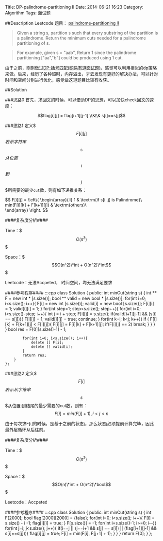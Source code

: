 Title: DP-palindrome-partitioning II 
Date: 2014-06-21 16:23
Category: Algorithm
Tags: 面试题

##Description
Leetcode 题目： [palindrome-partitioning II](https://oj.leetcode.com/problems/palindrome-partitioning-ii/)

> Given a string s, partition s such that every substring of the partition is a palindrome.
> Return the minimum cuts needed for a palindrome partitioning of s.

> For example, given s = "aab",
> Return 1 since the palindrome partitioning ["aa","b"] could be produced using 1 cut.


由于之前，刚刚做过[DP-括号匹配(网易有道面试题)](./matchDp.md)，感觉可以利用相似的dp策略来做。后来，经历了各种超时，内存溢出，才去发现有更好的解决办法，可以针对时间和空间分别进行优化，感觉做这道题目比较有收获。

##Solution

###思路0
首先，求回文的时候，可以借助DP的思想，可以加快check回文的速度：

$$flag[i][j] = flag[i+1][j-1] \\&\\&  s[i]==s[j]$$

###思路1
定义$$$F[i][j]$$$表示字符串$$$s$$$从位置$$$i$$$到$$$j$$$所需要的最少<code>cut</code>数，则有如下递推关系：

$$
F[i][j] = \\left\\{ \begin{array}{ll}
1 & \\textrm{if s[i..j] is Palindrome}\\\
min(F[i][k] + F[k+1][j]) & \\textrm{others}\\\
\\end{array} \\right.
$$

####复杂度分析####

Time：$$$O(n^3)$$$  

Space：$$$O(n^2)\*int + O(n^2)\*int$$$

Leetcode：无法Accpeted， 时间空间，均无法满足要求

####参考程序####
    :::cpp
    class Solution {
    public:
        int minCut(string s) {
            int ** F = new int * [s.size()];
            bool ** valid = new bool * [s.size()];
            for(int i=0; i<s.size(); i++){
                F[i] = new int [s.size()];
                valid[i] = new bool [s.size()];
                F[i][i] = 1;
                valid[i][i] = 1;
            }
            for(int step=1; step<s.size(); step++){
                for(int i=0; i<s.size()-step; i++){
                    int j = i + step;
                    F[i][j] = s.size();
                    if(valid[i+1][j-1] && (s[i] == s[j])){
                        F[i][j] = 1;
                        valid[i][j] = true;
                        continue;
                    }
                    for(int k=i; k<j; k++){
                        if ( F[i][k] + F[k+1][j] < F[i][j]){
                                F[i][j] = F[i][k] + F[k+1][j];
                                if(F[i][j] == 2) break;
                            }
                    }
                }
            }
            bool res =  F[0][s.size()-1] - 1;
            
            for(int i=0; i<s.size(); i++){
                delete [] F[i];
                delete [] valid[i];
            }
            return res;
        }
    };


###思路2
定义$$$F[i]$$$表示从字符串$$$s$$$从位置i到结尾的最少需要的cut数，则有：
$$F[i]=min(F[j]+1) ,{i<j<n}$$

由于每次求F[i]的时候，是基于之前的状态j，那么状态j必须提前计算完毕，因此最外层循环从后往前。

####复杂度分析####

Time：$$$O(n^2)$$$  

Space：$$$O(n)\*int + O(n^2)\*bool$$$

Leetcode：Accpeted

####参考程序####
    :::cpp
    class Solution {
    public:
        int minCut(string s) {
            int F[2000];
            bool flag[2000][2000] = {false};
            for(int i=0; i<s.size(); i++){
                F[i] = s.size() - i -1;
                flag[i][i] = true;
            }
            F[s.size()] = -1;
            for(int i=s.size()-1; i>=0; i--){
                for(int j=i; j<s.size(); j++){
                    if(i==j || (j==i+1 && s[j] == s[i]) || (flag[i+1][j-1] && s[i]==s[j])){
                        flag[i][j] = true;
                        F[i] = min(F[i], F[j+1] + 1);
                    }
                }
            }
            return F[0];
        }
    };
    
